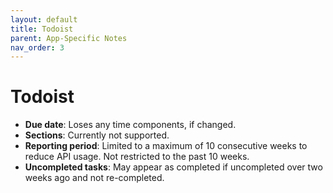 ```yaml
---
layout: default
title: Todoist
parent: App-Specific Notes
nav_order: 3
---
```


# Todoist

- **Due date**: Loses any time components, if changed.
- **Sections**: Currently not supported.
- **Reporting period**: Limited to a maximum of 10 consecutive weeks to reduce API usage. Not restricted to the past 10 weeks.
- **Uncompleted tasks**: May appear as completed if uncompleted over two weeks ago and not re-completed.
